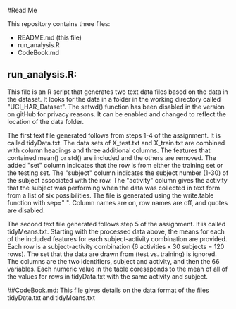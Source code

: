 #Read Me

This repository contains three files:

* README.md (this file)
* run_analysis.R
* CodeBook.md

## run_analysis.R:

This file is an R script that generates two text data files based on the data in the dataset. It looks for the data in a folder in the working directory called "UCI_HAR_Dataset". The setwd() function has been disabled in the version on gitHub for privacy reasons. It can be enabled and changed to reflect the location of the data folder.

The first text file generated follows from steps 1-4 of the assignment. It is called tidyData.txt. The data sets of X_test.txt and X_train.txt are combined with column headings and three additional columns. The features that contained mean() or std() are included and the others are removed. The added "set" column indicates that the row is from either the training set or the testing set. The "subject" column indicates the subject number (1-30) of the subject associated with the row. The "activity" column gives the activity that the subject was performing when the data was collected in text form from a list of six possibilities. The file is generated using the write.table function with sep=" ". Column names are on, row names are off, and quotes are disabled.

The second text file generated follows step 5 of the assignment. It is called tidyMeans.txt. Starting with the processed data above, the means for each of the included features for each subject-activity combination are provided. Each row is a subject-activity combination (6 activities x 30 subjects = 120 rows). The set that the data are drawn from (test vs. training) is ignored. The columns are the two identifiers, subject and activity, and then the 66 variables. Each numeric value in the table coressponds to the mean of all of the values for rows in tidyData.txt with the same activity and subject.

##CodeBook.md:
This file gives details on the data format of the files tidyData.txt and tidyMeans.txt